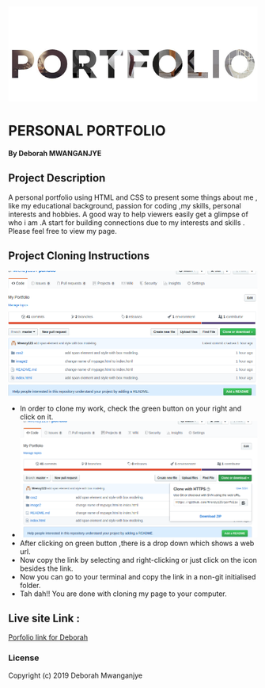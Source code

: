 ![Test Image 3](image2/port1.png)
# PERSONAL PORTFOLIO
#### By Deborah MWANGANJYE
## Project Description
A personal portfolio using HTML and CSS to present some things about me , like my educational background, passion for coding ,my skills, personal interests and hobbies. A good way to help viewers easily get a glimpse of who i am .A start for building connections due to my interests and skills . Please feel free to view my page.
## Project Cloning Instructions
![Test Image 4](image2/mypage.png)
* In order to clone my work, check the green button on your right and click on it.
* ![Test Image 4](image2/mypage1.png)
* After clicking on green button ,there is a drop down which shows a web url.
* Now copy the link by selecting and right-clicking or just click on the icon besides the link.
* Now you can go to your terminal and copy the link in a non-git initialised folder.
* Tah dah!! You are done with cloning my page to your computer.
## Live site Link :
 [Porfolio link for Deborah](https://mrenzy123.github.io/porfolio/)
### License
Copyright (c) 2019  Deborah Mwanganjye
